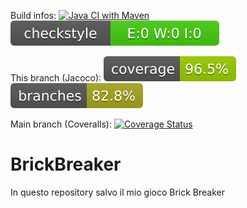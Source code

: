 Build infos: [![Java CI with Maven](https://github.com/leosalvi03/MTSS--Assignment_2/actions/workflows/build.yml/badge.svg)](https://github.com/leosalvi03/MTSS--Assignment_2/actions/workflows/build.yml)
![checkstyle](.github/ReadmeBadges/checkstyle-result.svg)

This branch (Jacoco):
![coverage](.github/ReadmeBadges/jacoco.svg)
![branches_coverage](.github/ReadmeBadges/branches.svg)

Main branch (Coveralls): [![Coverage Status](https://coveralls.io/repos/github/leosalvi03/MTSS--Assignment_2/badge.svg?branch=main)](https://coveralls.io/github/leosalvi03/MTSS--Assignment_2?branch=main)
# BrickBreaker
In questo repository salvo il mio gioco Brick Breaker
